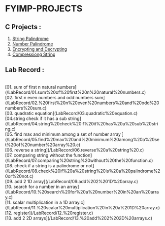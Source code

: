 # FYIMP-PROJECTS
## C Projects : 
1. [String Palindrome](/CProgramming/StringPalindrome.c)
2. [Number Palindrome](/CProgramming/NumberPalindrome.c)
3. [Encrypting and Decrypting](/CProgramming/Crypt.c)
4. [Compressiong String](/CProgramming/Compressing.c)

## Lab Record :

<br>
 [01. sum of first n natural numbers](/LabRecord/01.sum%20of%20first%20n%20natural%20numbers.c) <br>
 [02. first n even numbers and odd numbers sum](/LabRecord/02.%20first%20n%20even%20numbers%20and%20odd%20numbers%20sum.c)<br>
 [03. quadratic equation](LabRecord/03.quadratic%20equation.c)<br>
 [04.string check if it has a sub string](/LabRecord/04.string%20check%20if%20it%20has%20a%20sub%20string.c)<br>
 [05. find max and minimum among a set of number array ](/LabRecord/05.find%20max%20and%20minimum%20among%20a%20set%20of%20number%20array%20.c)<br>
 [06. reverse a string](/LabRecord/06.reverse%20a%20string%20.c)<br>
 [07. comparing string without the function](/LabRecord/07.comparing%20string%20without%20the%20function.c)<br>
 [08. check if a string is a palindrome or not](/LabRecord/08.check%20if%20a%20string%20is%20a%20palindrome%20or%20not.c)<br>
 [09. add 2 1D array](/LabRecord/09.add%202%201D%20array.c)<br>
 [10. search for a number in an array](/LabRecord/10.%20search%20for%20a%20number%20in%20an%20array.c)<br>
 [11. scalar multiplication in a 1D array.c](/LabRecord/11.%20scalar%20multiplication%20in%20a%201D%20array.c)<br>
 [12. register](/LabRecord/12.%20register.c)<br>
 [13. add 2 2D arrays](/LabRecord/13.%20add%202%202D%20arrays.c)<br>

